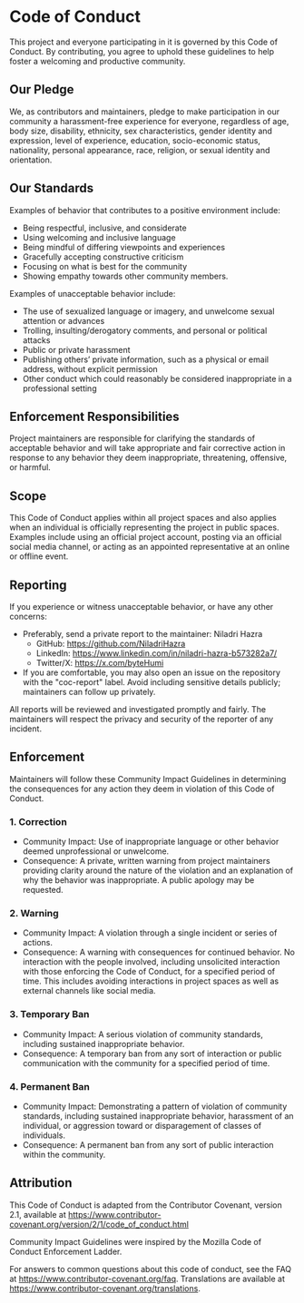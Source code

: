 # Code of Conduct

This project and everyone participating in it is governed by this Code of Conduct. By contributing, you agree to uphold these guidelines to help foster a welcoming and productive community.

## Our Pledge

We, as contributors and maintainers, pledge to make participation in our community a harassment-free experience for everyone, regardless of age, body size, disability, ethnicity, sex characteristics, gender identity and expression, level of experience, education, socio-economic status, nationality, personal appearance, race, religion, or sexual identity and orientation.

## Our Standards

Examples of behavior that contributes to a positive environment include:

- Being respectful, inclusive, and considerate
- Using welcoming and inclusive language
- Being mindful of differing viewpoints and experiences
- Gracefully accepting constructive criticism
- Focusing on what is best for the community
- Showing empathy towards other community members.

Examples of unacceptable behavior include:

- The use of sexualized language or imagery, and unwelcome sexual attention or advances
- Trolling, insulting/derogatory comments, and personal or political attacks
- Public or private harassment
- Publishing others’ private information, such as a physical or email address, without explicit permission
- Other conduct which could reasonably be considered inappropriate in a professional setting

## Enforcement Responsibilities

Project maintainers are responsible for clarifying the standards of acceptable behavior and will take appropriate and fair corrective action in response to any behavior they deem inappropriate, threatening, offensive, or harmful.

## Scope

This Code of Conduct applies within all project spaces and also applies when an individual is officially representing the project in public spaces. Examples include using an official project account, posting via an official social media channel, or acting as an appointed representative at an online or offline event.

## Reporting

If you experience or witness unacceptable behavior, or have any other concerns:

- Preferably, send a private report to the maintainer: Niladri Hazra
  - GitHub: https://github.com/NiladriHazra
  - LinkedIn: https://www.linkedin.com/in/niladri-hazra-b573282a7/
  - Twitter/X: https://x.com/byteHumi
- If you are comfortable, you may also open an issue on the repository with the "coc-report" label. Avoid including sensitive details publicly; maintainers can follow up privately.

All reports will be reviewed and investigated promptly and fairly. The maintainers will respect the privacy and security of the reporter of any incident.

## Enforcement

Maintainers will follow these Community Impact Guidelines in determining the consequences for any action they deem in violation of this Code of Conduct.

### 1. Correction

- Community Impact: Use of inappropriate language or other behavior deemed unprofessional or unwelcome.
- Consequence: A private, written warning from project maintainers providing clarity around the nature of the violation and an explanation of why the behavior was inappropriate. A public apology may be requested.

### 2. Warning

- Community Impact: A violation through a single incident or series of actions.
- Consequence: A warning with consequences for continued behavior. No interaction with the people involved, including unsolicited interaction with those enforcing the Code of Conduct, for a specified period of time. This includes avoiding interactions in project spaces as well as external channels like social media.

### 3. Temporary Ban

- Community Impact: A serious violation of community standards, including sustained inappropriate behavior.
- Consequence: A temporary ban from any sort of interaction or public communication with the community for a specified period of time.

### 4. Permanent Ban

- Community Impact: Demonstrating a pattern of violation of community standards, including sustained inappropriate behavior, harassment of an individual, or aggression toward or disparagement of classes of individuals.
- Consequence: A permanent ban from any sort of public interaction within the community.

## Attribution

This Code of Conduct is adapted from the Contributor Covenant, version 2.1, available at https://www.contributor-covenant.org/version/2/1/code_of_conduct.html

Community Impact Guidelines were inspired by the Mozilla Code of Conduct Enforcement Ladder.

For answers to common questions about this code of conduct, see the FAQ at https://www.contributor-covenant.org/faq. Translations are available at https://www.contributor-covenant.org/translations.
